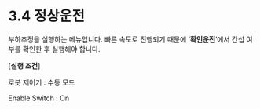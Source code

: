 ﻿# 3.4 정상운전

부하추정을 실행하는 메뉴입니다. 빠른 속도로 진행되기 때문에 ‘**확인운전**’에서 간섭 여부를 확인한 후 실행해야 합니다.

\[**실행 조건**]

&#x20;  로봇 제어기 : 수동 모드

&#x20;  Enable Switch : On

